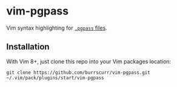 # vim-pgpass

Vim syntax highlighting for [`.pgpass` files][pgpass].

## Installation

With Vim 8+, just clone this repo into your Vim packages location:

```
git clone https://github.com/burrscurr/vim-pgpass.git ~/.vim/pack/plugins/start/vim-pgpass
```

[pgpass]: https://www.postgresql.org/docs/current/libpq-pgpass.html
